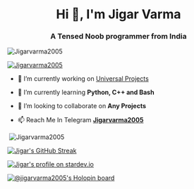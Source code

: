 <h1 align="center">Hi 👋, I'm Jigar Varma</h1>
<h3 align="center">A Tensed Noob programmer from India</h3>

<p align="left"> <img src="https://komarev.com/ghpvc/?username=Jigarvarma2005&label=Profile%20views&color=0e75b6&style=flat" alt="Jigarvarma2005" /> </p>

<p align="left"> <a href="https://github.com/Jigarvarma2005"><img src="https://github-profile-trophy.vercel.app/?username=Jigarvarma2005" alt="Jigarvarma2005" /></a> </p>

- 🔭 I’m currently working on [Universal Projects](https://t.me/Universal_Projects)

- 🌱 I’m currently learning **Python, C++ and Bash**

- 👯 I’m looking to collaborate on **Any Projects**

- 📫 Reach Me In Telegram **[Jigarvarma2005](https://telegram.me/Jigarvarma2005)**


<p>&nbsp;<img align="center" src="https://github-readme-stats.vercel.app/api?username=Jigarvarma2005&show_icons=true&locale=en&count_private=true&theme=radical" alt="Jigarvarma2005" /></p>

[![Jigar's GitHub Streak](https://github-readme-streak-stats.herokuapp.com?user=Jigarvarma2005&theme=aura-dark&hide_border=true&date_format=j%20M%5B%20Y%5D&type=png)](https://git.io/streak-stats)

[![Jigar's profile on stardev.io](https://stardev.io/developers/Jigarvarma2005/badge/languages/locality.svg)](https://stardev.io/developers/Jigarvarma2005)

[![@jigarvarma2005's Holopin board](https://holopin.me/jigarvarma2005)](https://holopin.io/@jigarvarma2005)
